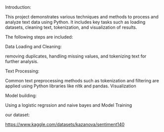 Introduction:

This project demonstrates various techniques and methods to process and analyze text data using Python. It includes key tasks such as loading datasets, cleaning text, tokenization, and visualization of results.

The following steps are included:


Data Loading and Cleaning:

removing duplicates, handling missing values, and tokenizing text for further analysis.

Text Processing:

Common text preprocessing methods such as tokenization and filtering are applied using Python libraries like nltk and pandas.
Visualization

Model building:

Using a logistic regrssion and naive bayes and Model Training

our dataset:

https://www.kaggle.com/datasets/kazanova/sentiment140


